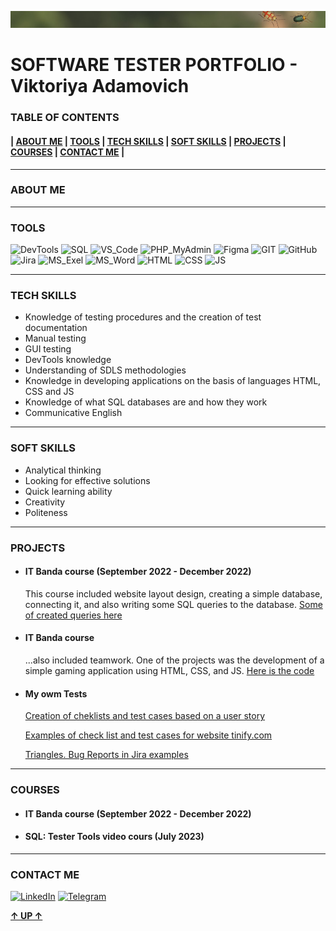 ![Header](https://github.com/ViktoriyaAdamovich/viktoriyaadamovich/blob/main/assets/header.png)

# SOFTWARE TESTER PORTFOLIO - Viktoriya Adamovich 

### TABLE OF CONTENTS
#### | [ABOUT ME](https://github.com/ViktoriyaAdamovich#about-me) | [TOOLS](https://github.com/ViktoriyaAdamovich#tools) | [TECH SKILLS](https://github.com/ViktoriyaAdamovich#tech-skills) | [SOFT SKILLS](https://github.com/ViktoriyaAdamovich#soft-skills) | [PROJECTS](https://github.com/ViktoriyaAdamovich#projects) | [COURSES](https://github.com/ViktoriyaAdamovich#courses) | [CONTACT ME](https://github.com/ViktoriyaAdamovich#contact-me) |
___

### ABOUT ME
___

### TOOLS 
![DevTools](https://img.shields.io/badge/DevTools-577019?style=for-the-badge)
![SQL](https://img.shields.io/badge/SQL-577019?style=for-the-badge)
![VS_Code](https://img.shields.io/badge/VS_Code-577019?style=for-the-badge)
![PHP_MyAdmin](https://img.shields.io/badge/PHP_MyAdmin-577019?style=for-the-badge)
![Figma](https://img.shields.io/badge/Figma-577019?style=for-the-badge)
![GIT](https://img.shields.io/badge/GIT-577019?style=for-the-badge)
![GitHub](https://img.shields.io/badge/GitHub-577019?style=for-the-badge)
![Jira](https://img.shields.io/badge/Jira-577019?style=for-the-badge)
![MS_Exel](https://img.shields.io/badge/MS_Exel-577019?style=for-the-badge)
![MS_Word](https://img.shields.io/badge/MS_Word-577019?style=for-the-badge)
![HTML](https://img.shields.io/badge/HTML-577019?style=for-the-badge)
![CSS](https://img.shields.io/badge/CSS-577019?style=for-the-badge)
![JS](https://img.shields.io/badge/JS-577019?style=for-the-badge)
___

### TECH SKILLS
- Knowledge of testing procedures and the creation of test documentation
- Manual testing
- GUI testing
- DevTools knowledge
- Understanding of SDLS methodologies
- Knowledge in developing applications on the basis of languages HTML, CSS and JS
- Knowledge of what SQL databases are and how they work
- Communicative English
___

### SOFT SKILLS

- Analytical thinking
- Looking for effective solutions
- Quick learning ability
- Creativity
- Politeness
___

### PROJECTS

- #### IT Banda course (September 2022 - December 2022)
    This course included website layout design, creating a simple database, connecting it, and also writing some SQL queries to the database.
    [Some of created queries here](https://docs.google.com/document/d/1f2_8SgImtlb4QUZwkdVSrlDi_g-k93ZqACeDE1gtmIk/edit?usp=sharing)

- #### IT Banda course 
    ...also included teamwork. One of the projects was the development of a simple gaming application using HTML, CSS, and JS. [Here is the code](https://drive.google.com/drive/folders/1-CNXaEC2iyG6YtwxV6cw7iC1AA1A3iJs?usp=sharing)

- #### My owm Tests
    [Creation of cheklists and test cases based on a user story](https://docs.google.com/document/d/17PR68P8BCT66Ds80MKV9IMM9zDqf3roOkDNjKZV0Fs0/edit?usp=sharing)
    
    [Examples of check list and test cases for website tinify.com](https://docs.google.com/spreadsheets/d/12GXwY1ffiV-8r1ENynfYQYppUvlw1dsMSybnsMVmG38/edit?usp=sharing)

    [Triangles. Bug Reports in Jira examples]()    
___

### COURSES
- #### IT Banda course (September 2022 - December 2022)
- #### SQL: Tester Tools video cours (July 2023)
___

### CONTACT ME

[![LinkedIn](https://img.shields.io/badge/LinkedIn-577019?style=for-the-badge&logo=linkedin&logoColor=white)](https://www.linkedin.com/in/viktoriya-adamovich/)
[![Telegram](https://img.shields.io/badge/Telegram-577019?style=for-the-badge&logo=telegram&logoColor=white)](https://t.me/snowhite_queen)

[**↑ UP ↑**](https://github.com/ViktoriyaAdamovich)